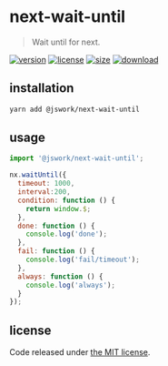 # next-wait-until
> Wait until for next.

[![version][version-image]][version-url]
[![license][license-image]][license-url]
[![size][size-image]][size-url]
[![download][download-image]][download-url]

## installation
```bash
yarn add @jswork/next-wait-until
```

## usage
```js
import '@jswork/next-wait-until';

nx.waitUntil({
  timeout: 1000,
  interval:200,
  condition: function () {
    return window.$;
  },
  done: function () {
    console.log('done');
  },
  fail: function () {
    console.log('fail/timeout');
  },
  always: function () {
    console.log('always');
  }
});
```

## license
Code released under [the MIT license](https://github.com/afeiship/next-wait-until/blob/master/LICENSE.txt).

[version-image]: https://img.shields.io/npm/v/@jswork/next-wait-until
[version-url]: https://npmjs.org/package/@jswork/next-wait-until

[license-image]: https://img.shields.io/npm/l/@jswork/next-wait-until
[license-url]: https://github.com/afeiship/next-wait-until/blob/master/LICENSE.txt

[size-image]: https://img.shields.io/bundlephobia/minzip/@jswork/next-wait-until
[size-url]: https://github.com/afeiship/next-wait-until/blob/master/dist/next-wait-until.min.js

[download-image]: https://img.shields.io/npm/dm/@jswork/next-wait-until
[download-url]: https://www.npmjs.com/package/@jswork/next-wait-until
